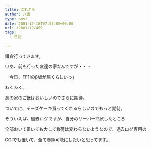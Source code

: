 ```yaml
---
title: これから
author: 八雲
type: post
date: 2001-12-18T07:55:00+00:00
url: /2001/12/459
tags:
  - 日記

---
```

鎌倉行ってきます。
  
いあ、前も行った友達の家なんですが・・・

「今日、FF11のβ版が届くらしいっ」

わくわく。
  
あの家のご飯はおいしいのでさらに期待。
  
ついでに、チーズケーキ買ってくれるらしいのでもっと期待。

そういえば、過去ログですが、自分のサーバーで試したところ
  
全部おいて置いても大して負荷は変わらないようなので、過去ログ専用の
  
CGIでも置いて、全て参照可能にしたいと思ってます。

